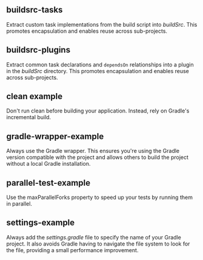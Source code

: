 ## buildsrc-tasks

Extract custom task implementations from the build script into *buildSrc*. This
promotes encapsulation and enables reuse across sub-projects.

## buildsrc-plugins

Extract common task declarations and `dependsOn` relationships into
a plugin in the *buildSrc* directory. This
promotes encapsulation and enables reuse across sub-projects.

## clean example

Don't run clean before building your application. Instead, rely on Gradle's incremental build.

## gradle-wrapper-example

Always use the Gradle wrapper. This ensures you're using the Gradle version
compatible with the project and allows others to build the project without
a local Gradle installation.

## parallel-test-example

Use the maxParallelForks property to speed up your tests by running them in parallel.

## settings-example

Always add the *settings.gradle* file to specify the name of your Gradle project.
It also avoids Gradle having to navigate the file system to look for the file,
providing a small performance improvement.
